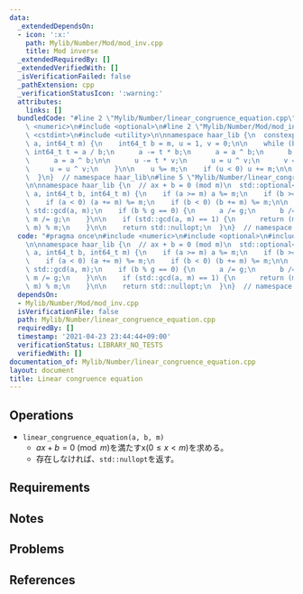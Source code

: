 ```yaml
---
data:
  _extendedDependsOn:
  - icon: ':x:'
    path: Mylib/Number/Mod/mod_inv.cpp
    title: Mod inverse
  _extendedRequiredBy: []
  _extendedVerifiedWith: []
  _isVerificationFailed: false
  _pathExtension: cpp
  _verificationStatusIcon: ':warning:'
  attributes:
    links: []
  bundledCode: "#line 2 \"Mylib/Number/linear_congruence_equation.cpp\"\n#include\
    \ <numeric>\n#include <optional>\n#line 2 \"Mylib/Number/Mod/mod_inv.cpp\"\n#include\
    \ <cstdint>\n#include <utility>\n\nnamespace haar_lib {\n  constexpr int64_t mod_inv(int64_t\
    \ a, int64_t m) {\n    int64_t b = m, u = 1, v = 0;\n\n    while (b) {\n     \
    \ int64_t t = a / b;\n      a -= t * b;\n      a = a ^ b;\n      b = a ^ b;\n\
    \      a = a ^ b;\n\n      u -= t * v;\n      u = u ^ v;\n      v = u ^ v;\n \
    \     u = u ^ v;\n    }\n\n    u %= m;\n    if (u < 0) u += m;\n\n    return u;\n\
    \  }\n}  // namespace haar_lib\n#line 5 \"Mylib/Number/linear_congruence_equation.cpp\"\
    \n\nnamespace haar_lib {\n  // ax + b = 0 (mod m)\n  std::optional<int64_t> linear_congruence_equation(int64_t\
    \ a, int64_t b, int64_t m) {\n    if (a >= m) a %= m;\n    if (b >= m) b %= m;\n\
    \    if (a < 0) (a += m) %= m;\n    if (b < 0) (b += m) %= m;\n\n    auto g =\
    \ std::gcd(a, m);\n    if (b % g == 0) {\n      a /= g;\n      b /= g;\n     \
    \ m /= g;\n    }\n\n    if (std::gcd(a, m) == 1) {\n      return (m - b) * mod_inv(a,\
    \ m) % m;\n    }\n\n    return std::nullopt;\n  }\n}  // namespace haar_lib\n"
  code: "#pragma once\n#include <numeric>\n#include <optional>\n#include \"Mylib/Number/Mod/mod_inv.cpp\"\
    \n\nnamespace haar_lib {\n  // ax + b = 0 (mod m)\n  std::optional<int64_t> linear_congruence_equation(int64_t\
    \ a, int64_t b, int64_t m) {\n    if (a >= m) a %= m;\n    if (b >= m) b %= m;\n\
    \    if (a < 0) (a += m) %= m;\n    if (b < 0) (b += m) %= m;\n\n    auto g =\
    \ std::gcd(a, m);\n    if (b % g == 0) {\n      a /= g;\n      b /= g;\n     \
    \ m /= g;\n    }\n\n    if (std::gcd(a, m) == 1) {\n      return (m - b) * mod_inv(a,\
    \ m) % m;\n    }\n\n    return std::nullopt;\n  }\n}  // namespace haar_lib\n"
  dependsOn:
  - Mylib/Number/Mod/mod_inv.cpp
  isVerificationFile: false
  path: Mylib/Number/linear_congruence_equation.cpp
  requiredBy: []
  timestamp: '2021-04-23 23:44:44+09:00'
  verificationStatus: LIBRARY_NO_TESTS
  verifiedWith: []
documentation_of: Mylib/Number/linear_congruence_equation.cpp
layout: document
title: Linear congruence equation
---
```


## Operations

- `linear_congruence_equation(a, b, m)`
    - $ax + b = 0 \pmod m$を満たすx($0 \le x \lt m$)を求める。
    - 存在しなければ、`std::nullopt`を返す。

## Requirements

## Notes

## Problems

## References
